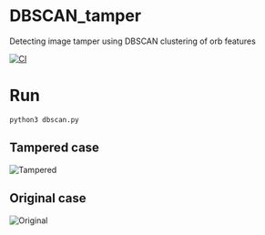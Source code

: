 # DBSCAN_tamper
Detecting image tamper using DBSCAN clustering of orb features

[![CI](https://github.com/jerinka/DBSCAN_tamper/actions/workflows/main.yml/badge.svg)](https://github.com/jerinka/DBSCAN_tamper/actions/workflows/main.yml)


# Run
```python3 dbscan.py```

## Tampered case
![Tampered](data/Forgery.png)

## Original case
![Original](data/Original.png)